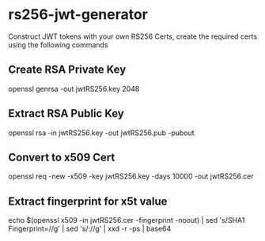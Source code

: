 # rs256-jwt-generator
Construct JWT tokens with your own RS256 Certs, create the required certs using the following commands

## Create RSA Private Key
openssl genrsa -out jwtRS256.key 2048

## Extract RSA Public Key
openssl rsa -in jwtRS256.key -out jwtRS256.pub -pubout

## Convert to x509 Cert
openssl req -new -x509 -key jwtRS256.key -days 10000 -out jwtRS256.cer

## Extract fingerprint for x5t value
echo $(openssl x509 -in jwtRS256.cer -fingerprint -noout) | sed 's/SHA1 Fingerprint=//g' | sed 's/://g' | xxd -r -ps | base64
